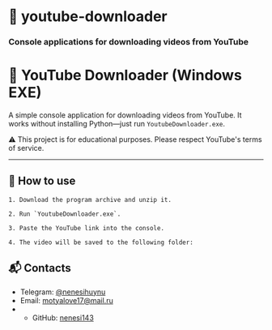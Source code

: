 # 💬 youtube-downloader 
### Console applications for downloading videos from YouTube
# 🎥 YouTube Downloader (Windows EXE)

A simple console application for downloading videos from YouTube.
It works without installing Python—just run `YoutubeDownloader.exe`.

⚠️ This project is for educational purposes. Please respect YouTube's terms of service.

---

## 🚀 How to use
```
1. Download the program archive and unzip it.

2. Run `YoutubeDownloader.exe`.

3. Paste the YouTube link into the console.

4. The video will be saved to the following folder:

```

## 📬 Contacts
- Telegram: [@nenesihuynu](https://t.me/nenesihuynu)
- Email: motyalove17@mail.ru
- - GitHub: [nenesi143](https://github.com/nenesi143)
